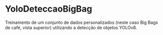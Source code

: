 # YoloDeteccaoBigBag
Treinamento de um conjunto de dados personalizados (neste caso Big Bags de café, vista superior) utilizando a detecção de objetos YOLOv8.
